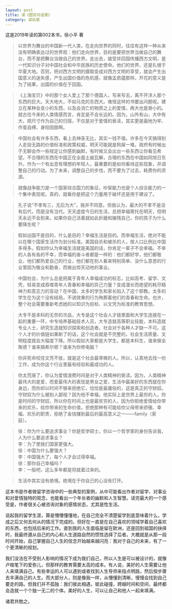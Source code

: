 ```yaml
---
layout: post
title: 读《图穷对话录》
category: 读后感
---
```

这是2019年读的第002本书，徐小平 著

>以世界为舞台的中国新一代人类，在走向世界的同时，往往有这样一种从来没有明确表达过的世界观：他们走向世界，目的是要把世界当做自己的舞台，而不是把舞台当做自己的世界。走出去，接受并回国传播西方文明，是一代知识分子对中国社会和中华民族的历史使命。他们的世界，还是扎根于华夏大地。否则，把对西方文明的摄取变成对西方文明的享受，就会产生出国意义的迷失感，产生出国价值的危机感，就像孟若蕴那样。开花的意义是为了结果，出国的价值在于回国。

>《上海宝贝》中的那个女人爱上了那个德国人，写来写去，离不开洋人那个东西的巨大。天大地大，不如马克的东西大。难怪这样的书要出问题呢。建立在某种会变小的东西，以及会消亡的物质之上的爱情，再大也是渺小的。就古往今来的人类情感而言，肯定是不会长远的。因为，山外有山，大中有大，把尺寸作为自己的归宿，不仅是对于爱情的亵渎，其实更是画地为牢、作茧自缚、身陷囹圄啊。

>中国社会有许多东西，看上去神圣无比，其实一钱不值。许多在今天搞得别人走投无路的价值标准和政策权威，明天可能就是狗屎一堆。政府有时候出于无聊会作一些规定让你感到幽默，有时候又会出台一些东西让你看见希望。不合理的东西在中国正在全面土崩瓦解，合理的东西在中国如同旭日东升。作为一个有出息有理想的年轻人，最重要的是如何看待这些现象，并调整自己的行动。为了未来，调整自己的步伐，而不要为了过去，耗费你的资源。

>就像战争能力是一个国家综合国力的象征，吵架能力也是个人综合能力的一个集中表现呢。真的，就看你是把这个力量用于破坏还是用于建设了。

>孔子说“不孝有三，无后为大”，我并不同意。但我认为，最大的不孝不是没有后代，而是没有当代。天天虚度今日的生活，总把幸福寄托在明天，但明天永远不会到来。如果你自己活着就如此折磨和摧残自己，你的孩子为什么要降生呢？

>假如出国不是目的，什么是目的？幸福生活是目的。而幸福生活，绝对不能以在哪个国家生活作为划分标准。美国自杀和被杀的人，按人口比例比中国多得多。假如你认为幸福生活就是美国的话，你肯定一辈子不会幸福。不幸的人各有各的不幸，而幸福的奋斗者都是一样的：他们都好学，他们都敬业，他们都热爱自己的行业，他们都在别人看来特别简单、没什么意思的行业里因为敬业和勤奋，而做出惊天动地的事业。

>中国社会，为什么总是把属于青年人幸福成功的标志，比如高考、留学、文凭，轻易变成吞噬青年人青春和幸福的异己力量？变成漫长而绝望的耗尽精神力和意志力的盲动？在中国，太多的学生和家长陷入了这个邪教。太多的学生在为这个没有结局，不讲效果的行为殉葬着他们的青春和生命。也许，整个社会需要重新考虑她的以知识为目标、以文凭为标准的教育思想。

>大专不是本科的无奈的次品，大专是这个社会人才链里面和大学生连接在一起的重要一环，中专培养基础技术人员，大专造就高等职业技能，本科造就专业人士，研究生造就知识探索和创造者。社会对于各种人才缺一不可。这个人才的价值链如果断了的话，这个社会就是不完整的，社会生活质量、文明程度就会大幅度下降。所以假如大家都是大学生，都是本科生，谁来做全聚德？谁来搞希尔顿？谁来为你修电脑？

>你非死命咬住文凭不放，就是这个社会最卑微的人。所以，认真地去找一份工作，成为你这个行业里最有经验和最成功的人。

>你太荒唐了，你认为爱情浪费时间是对于人类精神的亵渎。因为，人类精神最伟大的是爱，而爱最伟大的表现是男女之爱，生活中最美好的东西就在你身边，而你却以时间不够来拒绝它，恰恰是最庸俗的，这是真正的守财奴。守财奴为什么被别人鄙视？因为他不幸福，他实际上是世界上最穷的人。你是时间的守财奴，所以你在时间上也是最贫穷的人，因为你拒绝爱情给你带来的欢乐，给你带来的生命价值，拒绝那种有可能给你父母带来骄傲、幸福、欢乐的职责，拒绝了金钱赚到最后的最高意义之一——family（家庭）。

>徐：你为什么要追求事业？你是哲学硕士，你以一个哲学家的身份告诉我，人为什么要追求事业？<br/>
李：为了使我们国家更强大。<br/>
徐：中国为什么要强大？<br/>
李：中国强大了，每个人才会过得幸福。<br/>
徐：那你自己幸福吗？<br/>
李：一般吧，这么多年都是将就着过来的。

>生活中其实没有绝境。绝境在于你自己的心没有打开。

这本书是作者做留学咨询中的一些典型的案例，从中可能看出作者对留学、对事业和对爱情独特的观念，也能看出一个年长者的幽默和人生智慧。读完最大的一个感受是，作者很关心被咨询对象的感情状态，尤其是性生活。

说起我的留学生涯，算是懵懵懂懂地，在自己完全不清楚留学到底意味着什么，学成之后又何去何从的情况下完成的。但好在一直是在自己喜欢的领域学着自己喜欢的东西，也包括后来的工作。直到我的人生面临是留在欧洲，还是回到祖国的抉择时，我最终遵从自己的内心和人生道路自然的惯性选择了后者。大概就是从那一段时间开始，自己掌握自己人生的信念开始越来越闪亮：我对于自己的未来，有了一个更清晰的规划。

我们没法在不受别人影响的情况下成为我们自己，所以人生是可以被设计的，就像卢梭笔下的爱弥儿，但那样的教育需要太高的成本。有人说，美好的人生需要让他人来填满自己。有些幸运的人可以遇到或者找到人生导师来指点明路，然后按步骤去丰满自己的人生。而大部分人，则是像我一样，从懵懂到清晰，慢慢会找到自己要走的路。但我们并不孤独：我们彼此相遇，彼此碰撞，跨越时间和空间，最终都会造就一个个独一无二的个体。美好的人生，可以让自己和他人一起来填满。

诸君共勉之。
